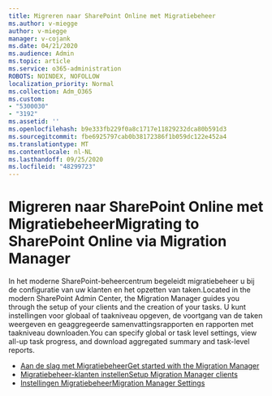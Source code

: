 ```yaml
---
title: Migreren naar SharePoint Online met Migratiebeheer
ms.author: v-miegge
author: v-miegge
manager: v-cojank
ms.date: 04/21/2020
ms.audience: Admin
ms.topic: article
ms.service: o365-administration
ROBOTS: NOINDEX, NOFOLLOW
localization_priority: Normal
ms.collection: Adm_O365
ms.custom:
- "5300030"
- "3192"
ms.assetid: ''
ms.openlocfilehash: b9e333fb229f0a8c1717e11829232dca80b591d3
ms.sourcegitcommit: fbe6925797cab0b38172386f1b059dc122e452a4
ms.translationtype: MT
ms.contentlocale: nl-NL
ms.lasthandoff: 09/25/2020
ms.locfileid: "48299723"
---
```

# <a name="migrating-to-sharepoint-online-via-migration-manager"></a><span data-ttu-id="7e143-102">Migreren naar SharePoint Online met Migratiebeheer</span><span class="sxs-lookup"><span data-stu-id="7e143-102">Migrating to SharePoint Online via Migration Manager</span></span>

<span data-ttu-id="7e143-103">In het moderne SharePoint-beheercentrum begeleidt migratiebeheer u bij de configuratie van uw klanten en het opzetten van taken.</span><span class="sxs-lookup"><span data-stu-id="7e143-103">Located in the modern SharePoint Admin Center, the Migration Manager guides you through the setup of your clients and the creation of your tasks.</span></span> <span data-ttu-id="7e143-104">U kunt instellingen voor globaal of taakniveau opgeven, de voortgang van de taken weergeven en geaggregeerde samenvattingsrapporten en rapporten met taakniveau downloaden.</span><span class="sxs-lookup"><span data-stu-id="7e143-104">You can specify global or task level settings, view all-up task progress, and download aggregated summary and task-level reports.</span></span>

* [<span data-ttu-id="7e143-105">Aan de slag met Migratiebeheer</span><span class="sxs-lookup"><span data-stu-id="7e143-105">Get started with the Migration Manager</span></span>](https://docs.microsoft.com/sharepointmigration/mm-get-started)
* [<span data-ttu-id="7e143-106">Migratiebeheer-klanten instellen</span><span class="sxs-lookup"><span data-stu-id="7e143-106">Setup Migration Manager clients</span></span>](https://docs.microsoft.com/sharepointmigration/mm-setup-clients)
* [<span data-ttu-id="7e143-107">Instellingen Migratiebeheer</span><span class="sxs-lookup"><span data-stu-id="7e143-107">Migration Manager Settings</span></span>](https://docs.microsoft.com/sharepointmigration/mm-settings)